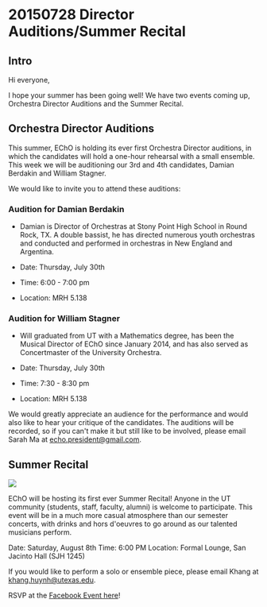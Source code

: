 # 20150728 Director Auditions/Summer Recital

## Intro
Hi everyone,

I hope your summer has been going well! We have two events coming up, Orchestra Director Auditions and the Summer Recital.

## Orchestra Director Auditions
This summer, EChO is holding its ever first Orchestra Director auditions, in which the candidates will hold a one-hour rehearsal with a small ensemble. This week we will be auditioning our 3rd and 4th candidates, Damian Berdakin and William Stagner.

We would like to invite you to attend these auditions:

### Audition for Damian Berdakin
- Damian is Director of Orchestras at Stony Point High School in Round Rock, TX. A double bassist, he has directed numerous youth orchestras and conducted and performed in orchestras in New England and Argentina.
 
- Date: Thursday, July 30th
- Time: 6:00 - 7:00 pm
- Location: MRH 5.138

### Audition for William Stagner
- Will graduated from UT with a Mathematics degree, has been the Musical Director of EChO since January 2014, and has also served as Concertmaster of the University Orchestra.
 
- Date: Thursday, July 30th
- Time: 7:30 - 8:30 pm
- Location: MRH 5.138

We would greatly appreciate an audience for the performance and would also like to hear your critique of the candidates. The auditions will be recorded, so if you can't make it but still like to be involved, please email Sarah Ma at echo.president@gmail.com.

## Summer Recital
![](https://gallery.mailchimp.com/4cce631cf7f0b42c0525528f1/images/c80a2586-ce86-4237-bc0e-bc9594d597e1.jpg)

EChO will be hosting its first ever Summer Recital! Anyone in the UT community (students, staff, faculty, alumni) is welcome to participate. This event will be in a much more casual atmosphere than our semester concerts, with drinks and hors d'oeuvres to go around as our talented musicians perform.
 
Date: Saturday, August 8th
Time: 6:00 PM
Location: Formal Lounge, San Jacinto Hall (SJH 1245)
 
If you would like to perform a solo or ensemble piece, please email Khang at khang.huynh@utexas.edu.

RSVP at the [Facebook Event here](https://www.facebook.com/events/729474017182696)!
